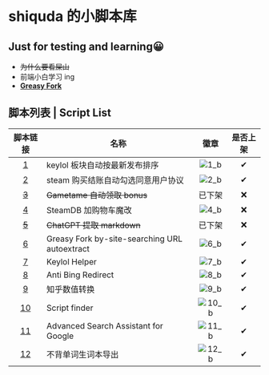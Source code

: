 # shiquda 的小脚本库

## Just for testing and learning😀

- ~~为什么要看屎山~~
- 前端小白学习 ing
- **[Greasy Fork]**

## 脚本列表 | Script List

| 脚本链接 | 名称 | 徽章 | 是否上架 |
| :-: | - | :-: | :-: |
| [1] |keylol 板块自动按最新发布排序| ![1_b] | ✔ |
| [2] |steam 购买结账自动勾选同意用户协议| ![2_b] | ✔ |
| ~~[3]~~ |~~Gametame 自动领取 bonus~~| 已下架 | ❌ |
| [4] |SteamDB 加购物车魔改| ![4_b] | ❌ |
| ~~[5]~~ |~~ChatGPT 提取 markdown~~| 已下架 | ❌ |
| [6] | Greasy Fork by-site-searching URL autoextract| ![6_b] | ✔ |
| [7] | Keylol Helper| ![7_b] | ✔ |
| [8] |Anti Bing Redirect| ![8_b] | ✔ |
| [9] | 知乎数值转换| ![9_b] | ✔ |
| [10] |Script finder| ![10_b] | ✔ |
| [11] |Advanced Search Assistant for Google| ![11_b] | ✔ |
| [12] |不背单词生词本导出| ![12_b] | ✔ |

[1_b]: https://img.shields.io/badge/dynamic/json?color=%23990000&label=GreasyFork&query=total_installs&suffix=%20installs&url=https://greasyfork.org/scripts/453565.json
[1]: https://greasyfork.org/zh-CN/scripts/453565
[2_b]: https://img.shields.io/badge/dynamic/json?color=%23990000&label=GreasyFork&query=total_installs&suffix=%20installs&url=https://greasyfork.org/scripts/455146.json
[2]: https://greasyfork.org/zh-CN/scripts/455146
[3]: https://greasyfork.org/zh-CN/scripts/456752
[4_b]: https://img.shields.io/badge/dynamic/json?color=%23990000&label=GreasyFork&query=total_installs&suffix=%20installs&url=https://greasyfork.org/scripts/457109.json
[4]: https://greasyfork.org/zh-CN/scripts/457109
[5]: https://greasyfork.org/zh-CN/scripts/459473
[6_b]: https://img.shields.io/badge/dynamic/json?color=%23990000&label=GreasyFork&query=total_installs&suffix=%20installs&url=https://greasyfork.org/scripts/463040.json
[6]: https://greasyfork.org/zh-CN/scripts/463040
[7_b]: https://img.shields.io/badge/dynamic/json?color=%23990000&label=GreasyFork&query=total_installs&suffix=%20installs&url=https://greasyfork.org/scripts/468930.json
[7]: https://greasyfork.org/zh-CN/scripts/468930
[8_b]: https://img.shields.io/badge/dynamic/json?color=%23990000&label=GreasyFork&query=total_installs&suffix=%20installs&url=https://greasyfork.org/scripts/467278.json
[8]: https://greasyfork.org/zh-CN/scripts/467278
[9_b]: https://img.shields.io/badge/dynamic/json?color=%23990000&label=GreasyFork&query=total_installs&suffix=%20installs&url=https://greasyfork.org/scripts/466764.json
[9]: https://greasyfork.org/zh-CN/scripts/466764
[10_b]: https://img.shields.io/badge/dynamic/json?color=%23990000&label=GreasyFork&query=total_installs&suffix=%20installs&url=https://greasyfork.org/scripts/472056.json
[10]: https://greasyfork.org/zh-CN/scripts/472056
[11_b]: https://img.shields.io/badge/dynamic/json?color=%23990000&label=GreasyFork&query=total_installs&suffix=%20installs&url=https://greasyfork.org/scripts/474178.json
[11]: https://greasyfork.org/zh-CN/scripts/474178
[12_b]: https://img.shields.io/badge/dynamic/json?color=%23990000&label=GreasyFork&query=total_installs&suffix=%20installs&url=https://greasyfork.org/scripts/474142.json
[12]: https://greasyfork.org/zh-CN/scripts/474142
[Greasy Fork]: https://greasyfork.org/zh-CN/users/935206-shiquda
